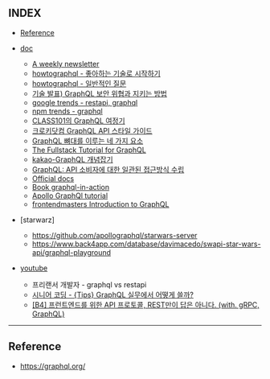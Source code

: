 
## INDEX
- [Reference](#Reference)

- [doc](#doc)
    - [A weekly newsletter](https://www.graphqlweekly.com/)
    - [howtographql - 좋아하는 기술로 시작하기](https://www.howtographql.com/choose/)
    - [howtographql - 일반적인 질문](https://www.howtographql.com/advanced/5-common-questions/)
    - [기술 발표) GraphQL 보안 위협과 지키는 방법](https://monkeydeveloper.tistory.com/entry/%EA%B8%B0%EC%88%A0-%EB%B0%9C%ED%91%9C-GraphQL-%EB%B3%B4%EC%95%88-%EC%9C%84%ED%98%91%EA%B3%BC-%EC%A7%80%ED%82%A4%EB%8A%94-%EB%B0%A9%EB%B2%95)
    - [google trends - restapi, graphql](https://trends.google.co.kr/trends/explore?q=graphql,rest)
    - [npm trends - graphql](https://www.npmtrends.com/graphql)
    - [CLASS101의 GraphQL 여정기](https://medium.com/class101/class101%EC%9D%98-graphql-%EC%97%AC%EC%A0%95%EA%B8%B0-db69c25f78dc)
    - [크로키닷컴 GraphQL API 스타일 가이드](https://github.com/croquiscom/style-guide/blob/master/API/GraphQL.md)
    - [GraphQL 뼈대를 이루는 네 가지 요소](https://www.huskyhoochu.com/graphql-basic/)
    - [The Fullstack Tutorial for GraphQL](https://www.howtographql.com/)
    - [kakao-GraphQL 개념잡기](https://tech.kakao.com/2019/08/01/graphql-basic/)
    - [GraphQL: API 소비자에 대한 일관된 접근방식 수립](https://cloud.google.com/blog/ko/products/api-management/interacting-with-apis-rest-and-graphql)
    - [Official docs](https://graphql.org/learn/)
    - [Book graphql-in-action](https://www.manning.com/books/graphql-in-action)
    - [Apollo GraphQl tutorial](https://www.apollographql.com/docs/tutorial/introduction)
    - [frontendmasters Introduction to GraphQL](https://frontendmasters.com/courses/graphql/)
- [starwarz]
    - https://github.com/apollographql/starwars-server
    - https://www.back4app.com/database/davimacedo/swapi-star-wars-api/graphql-playground
- [youtube](#youtube)
    - 프리랜서 개발자 - graphql vs restapi
    - [시니어 코딩 - {Tips} GraphQL 실무에서 어떻게 쓸까?](https://www.youtube.com/watch?v=ISMVvVwmQUk)
    - [[B4] 프런트엔드를 위한 API 프로토콜, REST만이 답은 아니다. (with. gRPC, GraphQL)](https://www.youtube.com/watch?v=6C9zyLioTOU)

---

## Reference
- https://graphql.org/
